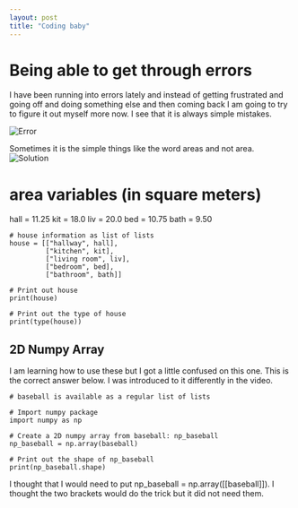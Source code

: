 ```yaml
---
layout: post
title: "Coding baby"
---
```


# Being able to get through errors 

I have been running into errors lately and instead of getting frustrated and going off and doing something else and then coming back I am going to 
try to figure it out myself more now.  I see that it is always simple mistakes.  

![Error]({{site.url}}{{site.baseurl}}/assets/img/blog-img/Screen%20Shot%202020-07-19%20at%202.10.55%20PM.png)


Sometimes it is the simple things like the word areas and not area. 
![Solution]({{site.url}}{{site.baseurl}}/assets/img/blog-img/Screen%20Shot%202020-07-19%20at%202.10.55%20PM.png)

# area variables (in square meters)
hall = 11.25
kit = 18.0
liv = 20.0
bed = 10.75
bath = 9.50

```
# house information as list of lists
house = [["hallway", hall],
         ["kitchen", kit],
         ["living room", liv],
         ["bedroom", bed],
         ["bathroom", bath]]

# Print out house
print(house)

# Print out the type of house
print(type(house))
```
## 2D Numpy Array 

I am learning how to use these but I got a little confused on this one.  This is the correct answer below.  I was introduced to it differently in the video. 

```
# baseball is available as a regular list of lists

# Import numpy package
import numpy as np

# Create a 2D numpy array from baseball: np_baseball
np_baseball = np.array(baseball)

# Print out the shape of np_baseball
print(np_baseball.shape)
```
I thought that I would need to put np_baseball = np.array([[baseball]]).  I thought the two brackets would do the trick but it did not need them. 
